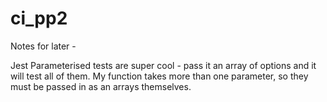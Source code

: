 # ci_pp2

Notes for later -

Jest Parameterised tests are super cool - pass it an array of options and it will test all of them. My function takes more than one parameter, so they must be passed in as an arrays themselves.